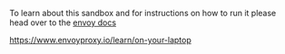 To learn about this sandbox and for instructions on how to run it please head over
to the [envoy docs](https://www.envoyproxy.io/docs/envoy/latest/start/sandboxes/front_proxy.html)

https://www.envoyproxy.io/learn/on-your-laptop
